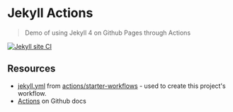 # Jekyll Actions
> Demo of using Jekyll 4 on Github Pages through Actions

[![Jekyll site CI](https://github.com/MichaelCurrin/jekyll-actions/workflows/Jekyll%20site%20CI/badge.svg)](https://github.com/MichaelCurrin/jekyll-actions/actions)


## Resources

- [jekyll.yml](https://github.com/actions/starter-workflows/blob/master/ci/jekyll.yml) from [actions/starter-workflows](https://github.com/actions/starter-workflows/blob/master/ci/jekyll.yml) - used to create this project's workflow.
- [Actions](https://github.com/features/actions) on Github docs
